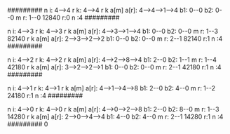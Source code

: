 #########
n i: 4-->4
r k: 4-->4
r k a[m] a[r]: 4-->4-->1-->4
b1: 0--0
b2: 0--0
m r: 1--0
12840
r:0
n :4
#########

n i: 4-->3
r k: 4-->3
r k a[m] a[r]: 4-->3-->1-->4
b1: 0--0
b2: 0--0
m r: 1--3
82140
r k a[m] a[r]: 2-->3-->2-->2
b1: 0--0
b2: 0--0
m r: 2--1
82140
r:1
n :4
#########

n i: 4-->2
r k: 4-->2
r k a[m] a[r]: 4-->2-->8-->4
b1: 2--0
b2: 1--1
m r: 1--4
42180
r k a[m] a[r]: 3-->2-->2-->1
b1: 0--0
b2: 0--0
m r: 2--1
42180
r:1
n :4
#########

n i: 4-->1
r k: 4-->1
r k a[m] a[r]: 4-->1-->4-->8
b1: 2--0
b2: 4--0
m r: 1--2
24180
r:1
n :4
#########

n i: 4-->0
r k: 4-->0
r k a[m] a[r]: 4-->0-->2-->8
b1: 2--0
b2: 8--0
m r: 1--3
14280
r k a[m] a[r]: 2-->0-->4-->4
b1: 4--0
b2: 4--0
m r: 2--1
14280
r:1
n :4
#########
0
